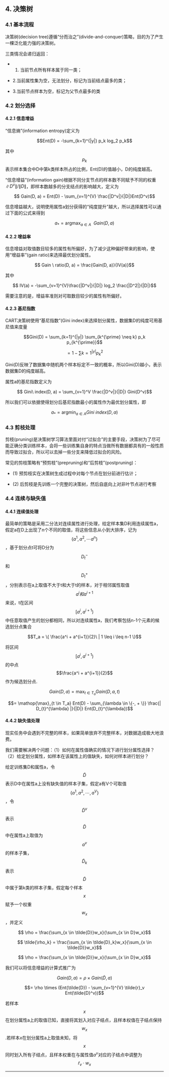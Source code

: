 ## $$$$4. 决策树

### 4.1 基本流程

决策树\(decision tree\)遵循“分而治之”\(divide-and-conquer\)策略，目的为了产生一棵泛化能力强的决策树。

三类情况会递归返回：

* 1. 当前节点所有样本属于同一类；
* 2.当前属性集为空，无法划分，标记为当前结点最多的类；

* 3.当前节点样本为空，标记为父节点最多的类

### 4.2 划分选择

#### 4.2.1 信息增益

“信息熵”\(information entropy\)定义为

$$Ent(D) = -\sum_{k=1}^{|y|} p_k log_2 p_k$$

其中 $$p_k $$ 表示样本集合中D中第k类样本所占的比例，Ent\(D\)的值越小，D的纯度越高。

“信息增益”\(information gain\)根据不同分支节点的样本数不同赋予不同的权重$\|D^{v}\|/\|D\|$，即样本数越多的分支结点的影响越大，定义为

$$  Gain(D, a) = Ent(D) - \sum_{v=1}^{V} \frac{|D^v|}{|D|}Ent(D^v)$$

信息增益越大，说明使用属性a划分获得的“纯度提升”越大，所以选择属性可以通过下面的公式来得到

$$ a_* = \mathop{\arg\max}_{a \in A} \ \ Gain(D, a) $$

#### 4.2.2 增益率

信息增益对取值数目较多的属性有所偏好，为了减少这种偏好带来的影响，使用“增益率”\(gain ratio\)来选择最优划分属性。

$$ Gain \ ratio(D, a) = \frac{Gain(D, a)}{IV(a)}$$

其中

$$ IV(a) = -\sum_{v=1}^{V}\frac{|D^v|}{|D|} log_2 \frac{|D^2|}{|D|}$$

需要注意的是，增益率准则对可取数目较少的属性有所偏好。

#### 4.2.3 基尼指数

CART决策树使用“基尼指数”\(Gini index\)来选择划分属性，数据集D的纯度可用基尼值来度量

$$Gini(D) = \sum_{k=1}^{|y|} \sum_{k^{\prime} \neq k} p_k p_{k^{\prime}}$$

$$= 1-\sum{k=1}^{|y|} p_{k}^{2}$$

Gini\(D\)反映了数据集中随机两个样本标定不一致的概率，所以Gini\(D\)越小，表示数据集D的纯度越高。

属性a的基尼指数定义为

$$  Gini\ index(D, a) = \sum_{v=1}^V \frac{|D^v|}{|D|} Gini(D^v)$$

所以我们可以依据使得划分后基尼指数最小的属性作为最优划分属性，即

$$  a_{*} = \mathop{\arg\min}_{a \in A} Gini\ index(D, a)$$

### 4.3 剪枝处理

剪枝\(pruning\)是决策树学习算法里面对付“过拟合”的主要手段，决策树为了尽可能正确分类训练样本，会将一些训练集自身的特点当做所有数据都具有的一般性质而导致过拟合，所以可以去掉一些分支来降低过拟合的风险。

常见的剪枝策略有“预剪枝”\(prepruning\)和“后剪枝”\(postpruning\)：

* \(1\) 预剪枝实在决策树生成过程中对每个节点在划分前进行估计；

* \(2\) 后剪枝是先训练一个完整的决策树，然后自底向上对非叶节点进行考察

### 4.4 连续与缺失值

#### 4.4.1 连续值处理

最简单的策略是采用二分法对连续属性进行处理，给定样本集D利用连续属性a，假定a在D上出现了n个不同的取值，将这些信息从小到大排序，记为$$\{ a^1, a^2, \cdots a^n \}$$，基于划分点t可将D分为$$D_{t}^{-}$$ 和$$D_{t}^{+}$$，分别表示在a上取值不大于t和大于t的样本，对于相邻属性取值$$a^i和a^{i+1}$$来说，t在区间$$[a^i , a^{i+1})$$中任意取值产生的划分都相同，所以对连续属性a，我们考察包括n-1个元素的候选划分点集合

$$T_a = \{ \frac{a^i + a^{i+1}}{2}\  | 1 \leq i \leq n-1 \}$$

将区间 $$[a^i , a^{i+1})$$ 的中点$$\frac{a^i + a^{i+1}}{2}$$作为候选划分点.

$$ Gain(D, a) = \mathop{\max}_{t \in T_a} Gain(D, a, t) $$

$$= \mathop{\max}_{t \in T_a} Ent(D) - \sum_{\lambda \in \{-, + \}} \frac{| D_{t}^{\lambda} |}{|D|} Ent(D_{t}^{\lambda})$$



#### 4.4.2 缺失值处理

现实任务中会遇到不完整的样本，如果简单放弃不完整样本，对数据造成极大地浪费。

我们需要解决两个问题：（1）如何在属性值确实的情况下进行划分属性选择？（2）给定划分属性，如样本在该属性上的值缺失，如何对样本进行划分？

给定训练集D和属性a，令$$\tilde{D}$$表示D中在属性a上没有缺失值的样本子集，假定a有V个可取值$$\{ a^1, a^2, \cdots, a^V \}$$，令$$\tilde{D}^v$$表示$$\tilde{D}$$中在属性a上取值为$$a^v$$的样本子集，$$\tilde{D}_k$$表示$$\tilde{D}$$中属于第k类的样本子集，假定每个样本$$x$$赋予一个权重$$w_x$$，并定义

$$ \rho = \frac{\sum_{x \in \tilde{D}}w_x}{\sum_{x \in D}w_x}$$

$$ \tilde{\rho_k} = \frac{\sum_{x \in \tilde{D}_k}w_x}{\sum_{x \in \tilde{D}}w_x}$$

$$ \rho = \frac{\sum_{x \in \tilde{D}}w_x}{\sum_{x \in D}w_x}$$

我们可以将信息增益的计算式推广为

$$ Gain(D, a) = \rho \times Gain(\tilde{D}, a) $$

$$= \rho \times (Ent(\tilde{D}) - \sum_{v=1}^{V} \tilde{r}_v Ent(\tilde{D}^v))$$



若样本$$x$$在划分属性a上的取值已知，直接将其划入对应子结点，且样本权值在子结点保持$$w_x$$.若样本$x$在划分属性a上取值未知，将$$x$$同时划入所有子结点，且样本权重在与属性值$a^v$对应的子结点中调整为$$\tilde{r}_v \cdot w_x$$

---
